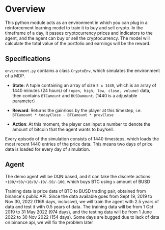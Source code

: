 # Overview

This python module acts as an environment in which you can plug in a reinforcement learning model to train it to buy and sell crypto. In the timeframe of a day, it passes cryptocurrency prices and indicators to the agent, and the agent can buy or sell the cryptocurrency. The model will calculate the total value of the portfolio and earnings will be the reward.

## Specifications
`environment.py` contains a class `CryptoEnv`, which simulates the environment of a MDP.

- **State**: A tuple containing an array of size `5 x 1440`, which is an array of 1440 minutes (24 hours) of `(open, high, low, close, volume)` data, then contains `BTCamount` and `BUSDamount`. (1440 is a adjustable parameter)

- **Reward**: Returns the gain/loss by the player at this timestep, i.e. `BTCamount * todayClose - BTCamount * prevClose`

- **Action**: At this moment, the player can input a number to denote the amount of bitcoin that the agent wants to buy/sell.

Every episode of the simulation consists of 1440 timesteps, which loads the most recent 1440 entries of the price data. This means two days of price data is loaded for every day of simulation.

## Agent

The demo agent will be DQN based, and it can take the discrete actions: `+100/+50/+10/0/-10/-50/-100`, which buys BTC using `x` amount of BUSD

Training data is price data of BTC to BUSD trading pair, obtained from binance's public API. Since the data available goes from Sept 19, 2019 to Nov 30, 2022 (1169 days, inclusive), we will train the agent with 2.5 years of data and test it with 0.5 years of data. The training data will be from 1 Oct 2019 to 31 May 2022 (974 days), and the testing data will be from 1 June 2022 to 30 Nov 2022 (154 days). Some days are bugged due to lack of data on binance api, we will fix the problem later